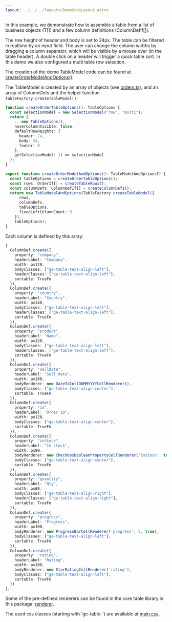 ```yaml
---
layout: ../../../layouts/DemoCodeLayout.astro
---
```


In this example, we demonstrate how to assemble a table from a list of business objects (T[]) and a few column definitions (ColumnDefIf[]).

The row height of header and body is set to 24px. 
The table can be filtered in realtime by an input field.
The user can change the column widths by dragging a column separator, which will be visible by a mouse over (in the table header).
A double click on a header will trigger a quick table sort.
In this demo we also configured a multi table row selection. 

The creation of the demo TableModel code can be found at [createOrderModelAndOptions()](https://github.com/guiexperttable/ge-table/blob/main/packages/demo-table-models/src/lib/createOrderModel.ts).

The TableModel is created by an array of objects
(see [orders.ts](https://github.com/guiexperttable/ge-table/blob/main/packages/demo-table-models/src/demodata/orders.ts)),
and an array of ColumnDefs and the helper function `TableFactory.createTableModel()`:

```ts
function createOrderTableOptions(): TableOptions {
  const selectionModel = new SelectionModel("row", "multi");
  return {
    ...new TableOptions(),
    hoverColumnVisible: false,
    defaultRowHeights: {
      header: 24,
      body: 24,
      footer: 0
    },
    getSelectionModel: () => selectionModel
  };
}

export function createOrderModelAndOptions(): TableModelAndOptionsIf {
  const tableOptions = createOrderTableOptions();
  const rows: OrderIf[] = createTableRows();
  const columnDefs: ColumnDefIf[] = createColumnDefs();
  return new TableModelAndOptions(TableFactory.createTableModel({
      rows,
      columnDefs,
      tableOptions,
      fixedLeftColumnCount: 0
    }),
    tableOptions);
}
```

Each column is defined by this array:

```ts
[
  ColumnDef.create({
    property: "company",
    headerLabel: "Company",
    width: px120,
    bodyClasses: ["ge-table-text-align-left"],
    headerClasses: ["ge-table-text-align-left"],
    sortable: TrueFn
  }),
  ColumnDef.create({
    property: "country",
    headerLabel: "Country",
    width: px140,
    bodyClasses: ["ge-table-text-align-left"],
    headerClasses: ["ge-table-text-align-left"],
    sortable: TrueFn
  }),
  ColumnDef.create({
    property: "product",
    headerLabel: "Name",
    width: px120,
    bodyClasses: ["ge-table-text-align-left"],
    headerClasses: ["ge-table-text-align-left"],
    sortable: TrueFn
  }),
  ColumnDef.create({
    property: "sellDate",
    headerLabel: "Sell date",
    width: px100,
    bodyRenderer: new DateToIntlDDMMYYYYCellRenderer(),
    bodyClasses: ["ge-table-text-align-center"],
    sortable: TrueFn
  }),
  ColumnDef.create({
    property: "id",
    headerLabel: "Order ID",
    width: px120,
    bodyClasses: ["ge-table-text-align-center"],
    sortable: TrueFn
  }),
  ColumnDef.create({
    property: "inStock",
    headerLabel: "In stock",
    width: px90,
    bodyRenderer: new CheckboxBooleanPropertyCellRenderer('inStock', true, true),
    bodyClasses: ["ge-table-text-align-center"],
    sortable: TrueFn
  }),
  ColumnDef.create({
    property: "quantity",
    headerLabel: "Qty",
    width: px60,
    bodyClasses: ["ge-table-text-align-right"],
    headerClasses: ["ge-table-text-align-right"],
    sortable: TrueFn
  }),
  ColumnDef.create({
    property: "progress",
    headerLabel: "Progress",
    width: px100,
    bodyRenderer: new ProgressBarCellRenderer('progress', 5, true),
    bodyClasses: ["ge-table-text-align-left"],
    sortable: TrueFn
  }),
  ColumnDef.create({
    property: "rating",
    headerLabel: "Rating",
    width: px100,
    bodyRenderer: new StarRatingCellRenderer('rating'),
    bodyClasses: ["ge-table-text-align-left"],
    sortable: TrueFn
  })
];
```

Some of the pre-defined renderers can be found in the core table library in this package: [renderer](https://github.com/guiexperttable/ge-table/tree/main/libs/table/src/lib/table/renderer).

The used css classes (starting with 'ge-table-') are available at [main.css](https://github.com/guiexperttable/ge-table/blob/main/packages/table/css/main.css).